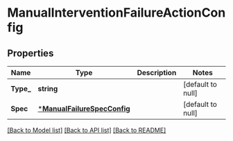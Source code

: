 # ManualInterventionFailureActionConfig

## Properties
Name | Type | Description | Notes
------------ | ------------- | ------------- | -------------
**Type_** | **string** |  | [default to null]
**Spec** | [***ManualFailureSpecConfig**](ManualFailureSpecConfig.md) |  | [default to null]

[[Back to Model list]](../README.md#documentation-for-models) [[Back to API list]](../README.md#documentation-for-api-endpoints) [[Back to README]](../README.md)

